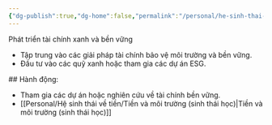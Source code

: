 ```yaml
---
{"dg-publish":true,"dg-home":false,"permalink":"/personal/he-sinh-thai-ve-tien/phat-trien-tai-chinh-xanh-va-ben-vung/","dgPassFrontmatter":true,"noteIcon":"","updated":"2025-01-14T22:28:26.179+07:00"}
---
```



Phát triển tài chính xanh và bền vững
- Tập trung vào các giải pháp tài chính bảo vệ môi trường và bền vững.
- Đầu tư vào các quỹ xanh hoặc tham gia các dự án ESG.

​## Hành động:
- Tham gia các dự án hoặc nghiên cứu về tài chính bền vững.
- [[Personal/Hệ sinh thái về tiền/Tiền và môi trường (sinh thái học)\|Tiền và môi trường (sinh thái học)]]